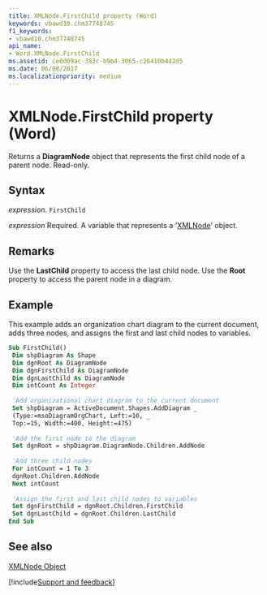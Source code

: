 ```yaml
---
title: XMLNode.FirstChild property (Word)
keywords: vbawd10.chm37748745
f1_keywords:
- vbawd10.chm37748745
api_name:
- Word.XMLNode.FirstChild
ms.assetid: ce0d09ac-383c-b9b4-3065-c26410b442d5
ms.date: 06/08/2017
ms.localizationpriority: medium
---
```



# XMLNode.FirstChild property (Word)

Returns a **DiagramNode** object that represents the first child node of a parent node. Read-only.


## Syntax

_expression_. `FirstChild`

_expression_ Required. A variable that represents a '[XMLNode](Word.XMLNode.md)' object.


## Remarks

Use the **LastChild** property to access the last child node. Use the **Root** property to access the parent node in a diagram.




## Example

This example adds an organization chart diagram to the current document, adds three nodes, and assigns the first and last child nodes to variables.


```vb
Sub FirstChild() 
 Dim shpDiagram As Shape 
 Dim dgnRoot As DiagramNode 
 Dim dgnFirstChild As DiagramNode 
 Dim dgnLastChild As DiagramNode 
 Dim intCount As Integer 
 
 'Add organizational chart diagram to the current document 
 Set shpDiagram = ActiveDocument.Shapes.AddDiagram _ 
 (Type:=msoDiagramOrgChart, Left:=10, _ 
 Top:=15, Width:=400, Height:=475) 
 
 'Add the first node to the diagram 
 Set dgnRoot = shpDiagram.DiagramNode.Children.AddNode 
 
 'Add three child nodes 
 For intCount = 1 To 3 
 dgnRoot.Children.AddNode 
 Next intCount 
 
 'Assign the first and last child nodes to variables 
 Set dgnFirstChild = dgnRoot.Children.FirstChild 
 Set dgnLastChild = dgnRoot.Children.LastChild 
End Sub
```


## See also


[XMLNode Object](Word.XMLNode.md)

[!include[Support and feedback](~/includes/feedback-boilerplate.md)]
